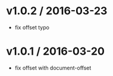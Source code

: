 
v1.0.2 / 2016-03-23
===================

  * fix offset typo

v1.0.1 / 2016-03-20
===================

 - fix offset with document-offset
